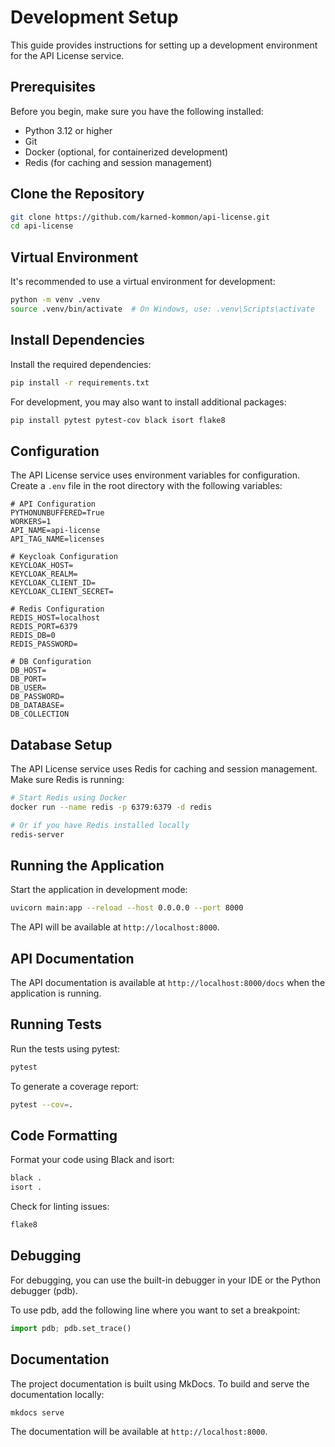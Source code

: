 # Development Setup

This guide provides instructions for setting up a development environment for the API License service.

## Prerequisites

Before you begin, make sure you have the following installed:

- Python 3.12 or higher
- Git
- Docker (optional, for containerized development)
- Redis (for caching and session management)

## Clone the Repository

```bash
git clone https://github.com/karned-kommon/api-license.git
cd api-license
```

## Virtual Environment

It's recommended to use a virtual environment for development:

```bash
python -m venv .venv
source .venv/bin/activate  # On Windows, use: .venv\Scripts\activate
```

## Install Dependencies

Install the required dependencies:

```bash
pip install -r requirements.txt
```

For development, you may also want to install additional packages:

```bash
pip install pytest pytest-cov black isort flake8
```

## Configuration

The API License service uses environment variables for configuration. Create a `.env` file in the root directory with the following variables:

```
# API Configuration
PYTHONUNBUFFERED=True
WORKERS=1
API_NAME=api-license
API_TAG_NAME=licenses

# Keycloak Configuration
KEYCLOAK_HOST=
KEYCLOAK_REALM=
KEYCLOAK_CLIENT_ID=
KEYCLOAK_CLIENT_SECRET=

# Redis Configuration
REDIS_HOST=localhost
REDIS_PORT=6379
REDIS_DB=0
REDIS_PASSWORD=

# DB Configuration
DB_HOST=
DB_PORT=
DB_USER=
DB_PASSWORD=
DB_DATABASE=
DB_COLLECTION
```

## Database Setup

The API License service uses Redis for caching and session management. Make sure Redis is running:

```bash
# Start Redis using Docker
docker run --name redis -p 6379:6379 -d redis

# Or if you have Redis installed locally
redis-server
```

## Running the Application

Start the application in development mode:

```bash
uvicorn main:app --reload --host 0.0.0.0 --port 8000
```

The API will be available at `http://localhost:8000`.

## API Documentation

The API documentation is available at `http://localhost:8000/docs` when the application is running.

## Running Tests

Run the tests using pytest:

```bash
pytest
```

To generate a coverage report:

```bash
pytest --cov=.
```

## Code Formatting

Format your code using Black and isort:

```bash
black .
isort .
```

Check for linting issues:

```bash
flake8
```

## Debugging

For debugging, you can use the built-in debugger in your IDE or the Python debugger (pdb).

To use pdb, add the following line where you want to set a breakpoint:

```python
import pdb; pdb.set_trace()
```

## Documentation

The project documentation is built using MkDocs. To build and serve the documentation locally:

```bash
mkdocs serve
```

The documentation will be available at `http://localhost:8000`.
